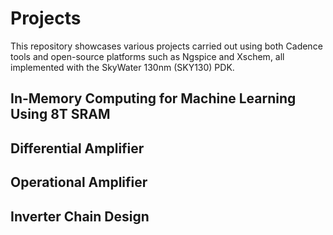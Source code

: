# Projects
This repository showcases various projects carried out using both Cadence tools and open-source platforms such as Ngspice and Xschem, all implemented with the SkyWater 130nm (SKY130) PDK.
## In-Memory Computing for Machine Learning Using 8T SRAM
## Differential Amplifier
## Operational Amplifier
## Inverter Chain Design
